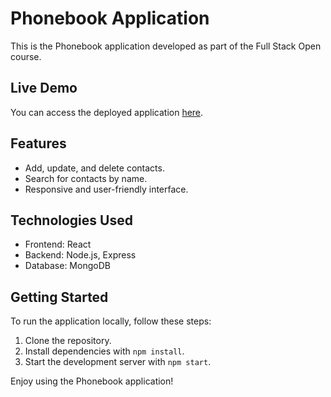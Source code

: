 # Phonebook Application

This is the Phonebook application developed as part of the Full Stack Open course.

## Live Demo

You can access the deployed application [here](https://phonebook-backend-wpia.onrender.com).

## Features

- Add, update, and delete contacts.
- Search for contacts by name.
- Responsive and user-friendly interface.

## Technologies Used

- Frontend: React
- Backend: Node.js, Express
- Database: MongoDB

## Getting Started

To run the application locally, follow these steps:

1. Clone the repository.
2. Install dependencies with `npm install`.
3. Start the development server with `npm start`.

Enjoy using the Phonebook application!
